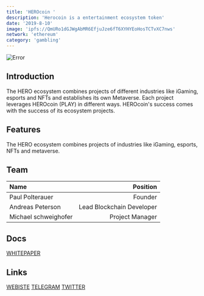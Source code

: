 ```yaml
---
title: 'HEROcoin '
description: 'Herocoin is a entertainment ecosystem token'
date: '2019-8-10'
image: 'ipfs://QmURo1dGJWgAbMR6EfjuJze6fT6XYHYEoHosTCTvXC7nws'
network: 'ethereum'
category: 'gambling'
---
```


![Error](ipfs://QmSJfbEq8J5SvZ6CY86joMBqcBDNWHX3tS154NBP68VTLi)

## Introduction
The HERO ecosystem combines projects of different industries like iGaming, esports and NFTs and establishes its own Metaverse. Each project leverages HEROcoin (PLAY) in different ways. HEROcoin's success comes with the success of its ecosystem projects.


## Features
 The HERO ecosystem combines projects of industries like iGaming, esports, NFTs and metaverse. 

## Team

| Name  |  Position |
|:---|---:|
|Paul Polterauer| Founder |
| Andreas Peterson | Lead Blockchain Developer |
| Michael schweighofer | Project Manager|


## Docs

[WHITEPAPER](ipfs://QmdF8VFahqbjnYc6bdk534sVd3b7rsCdqJnouARdaCj9cA)


## Links

[WEBISTE](https://www.herocoin.io/)
[TELEGRAM](https://t.me/joinchat/FsEwOwtrCZMWwHokEj70Gw)
[TWITTER](https://twitter.com/HEROcoinio)
